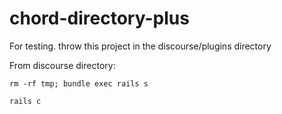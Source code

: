 # chord-directory-plus

For testing. throw this project in the discourse/plugins directory

From discourse directory:

`rm -rf tmp; bundle exec rails s`

`rails c`